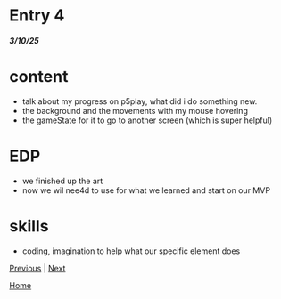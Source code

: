 # Entry 4
##### 3/10/25
# content
- talk about my progress on p5play, what did i do something new.
- the background and the movements with my mouse hovering
- the gameState for it to go to another screen (which is super helpful)

# EDP
- we finished up the art
- now we wil nee4d to use for what we learned and start on our MVP
  
# skills
 - coding, imagination to help what our specific element does

[Previous](entry03.md) | [Next](entry05.md)

[Home](../README.md)
